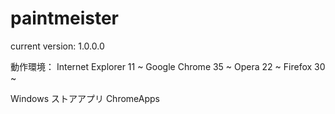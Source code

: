 paintmeister
============

current version: 
1.0.0.0

動作環境：
Internet Explorer 11 ~
Google Chrome 35 ~
Opera 22 ~
Firefox 30 ~

Windows ストアアプリ
ChromeApps
